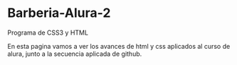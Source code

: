 # Barberia-Alura-2

Programa de CSS3 y HTML

En esta pagina vamos a ver los avances de html y css aplicados al curso de alura, junto a la secuencia aplicada de github.


